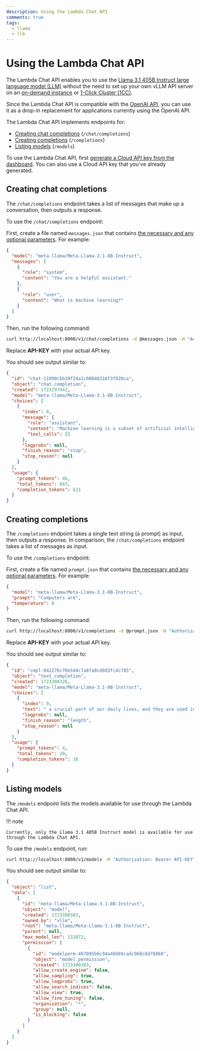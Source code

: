 ```yaml
---
description: Using the Lambda Chat API
comments: true
tags:
  - llama
  - llm
---
```


# Using the Lambda Chat API

The Lambda Chat API enables you to use the [Llama 3.1 405B Instruct large
language model (LLM)](https://llama.meta.com/) without the need to set up your
own vLLM API server on an [on-demand
instance](https://lambdalabs.com/service/gpu-cloud) or [1-Click Cluster
(1CC)](https://lambdalabs.com/service/gpu-cloud/1-click-clusters).

Since the Lambda Chat API is compatible with the [OpenAI
API](https://platform.openai.com/docs/overview), you can use it as a drop-in
replacement for applications currently using the OpenAI API.

The Lambda Chat API implements endpoints for:

- [Creating chat completions](#creating-chat-completions) (`/chat/completions`)
- [Creating completions](#creating-completions) (`/completions`)
- [Listing models](#listing-models) (`/models`)

To use the Lambda Chat API, first [generate a Cloud API key from the
dashboard](https://cloud.lambdalabs.com/api-keys). You can also use a Cloud
API key that you've already generated.

## Creating chat completions

The `/chat/completions` endpoint takes a list of messages that make up a
conversation, then outputs a response.

To use the `/chat/completions` endpoint:

First, create a file named `messages.json` that contains [the necessary and
any optional
parameters](https://platform.openai.com/docs/api-reference/chat/create). For
example:

```json
{
  "model": "meta-llama/Meta-Llama-3.1-8B-Instruct",
  "messages": [
    {
      "role": "system",
      "content": "You are a helpful assistant."
    },
    {
      "role": "user",
      "content": "What is machine learning?"
    }
  ]
}
```

Then, run the following command:

```bash
curl http://localhost:8000/v1/chat/completions -d @messages.json -H "Authorization: Bearer API-KEY" -H "Content-Type: application/json" | jq .
```

Replace **API-KEY** with your actual API key.

You should see output similar to:

```json
{
  "id": "chat-11990cbb28f24a1c90848316f3f920ca",
  "object": "chat.completion",
  "created": 1723297942,
  "model": "meta-llama/Meta-Llama-3.1-8B-Instruct",
  "choices": [
    {
      "index": 0,
      "message": {
        "role": "assistant",
        "content": "Machine learning is a subset of artificial intelligence (AI) that involves the development of algorithms and statistical models that enable computers to learn from data, make decisions, and improve their performance on a task without being explicitly programmed.\n\nIn traditional programming, a computer is given a set of instructions to follow in order to solve a problem. In contrast, machine learning algorithms are trained on data, allowing the computer to identify patterns, relationships, and trends, and to make predictions or decisions based on that data.\n\nThere are several key characteristics of machine learning:\n\n1. **Learning from data**: Machine learning algorithms are trained on a dataset, which allows them to learn from the data and improve their performance over time.\n2. **Improvement over time**: As the algorithm is exposed to more data, it can refine its performance and make more accurate predictions or decisions.\n3. **Ability to generalize**: Machine learning algorithms can apply what they have learned to new, unseen data, allowing them to make predictions or decisions in situations that are not explicitly programmed.\n4. **Autonomy**: Machine learning algorithms can operate independently, making decisions and taking actions without human intervention.\n\nSome common applications of machine learning include:\n\n1. **Predictive modeling**: Machine learning algorithms can be used to predict outcomes, such as customer churn, credit risk, or stock prices.\n2. **Image and speech recognition**: Machine learning algorithms can be used to recognize objects, people, and speech patterns.\n3. **Natural language processing**: Machine learning algorithms can be used to analyze and generate text, such as chatbots and language translation systems.\n4. **Recommendation systems**: Machine learning algorithms can be used to recommend products or services based on a user's preferences and behavior.\n\nThere are several types of machine learning, including:\n\n1. **Supervised learning**: The algorithm is trained on labeled data, and its goal is to predict the output based on the input.\n2. **Unsupervised learning**: The algorithm is trained on unlabeled data, and its goal is to identify patterns or structure in the data.\n3. **Reinforcement learning**: The algorithm learns through trial and error, receiving feedback in the form of rewards or penalties.\n4. **Deep learning**: A type of machine learning that uses neural networks to analyze and understand data.\n\nMachine learning has many benefits, including:\n\n1. **Improved accuracy**: Machine learning algorithms can make more accurate predictions and decisions than traditional programming.\n2. **Increased efficiency**: Machine learning algorithms can automate tasks, freeing up human resources for more strategic work.\n3. **Scalability**: Machine learning algorithms can handle large amounts of data and scale to meet the needs of growing businesses.\n\nHowever, machine learning also has some challenges, including:\n\n1. **Data quality**: Machine learning algorithms are only as good as the data they are trained on.\n2. **Explainability**: Machine learning algorithms can be difficult to understand and interpret.\n3. **Bias**: Machine learning algorithms can perpetuate biases and prejudices present in the data.\n4. **Security**: Machine learning algorithms can be vulnerable to attacks and data breaches.",
        "tool_calls": []
      },
      "logprobs": null,
      "finish_reason": "stop",
      "stop_reason": null
    }
  ],
  "usage": {
    "prompt_tokens": 46,
    "total_tokens": 667,
    "completion_tokens": 621
  }
}
```

## Creating completions

The `/completions` endpoint takes a single text string (a prompt) as input,
then outputs a response. In comparison, the `/chat/completions` endpoint takes
a list of messages as input.

To use the `/completions` endpoint:

First, create a file named `prompt.json` that contains [the necessary and any
optional
parameters](https://platform.openai.com/docs/api-reference/completions). For
example:

```json
{
  "model": "meta-llama/Meta-Llama-3.1-8B-Instruct",
  "prompt": "Computers are",
  "temperature": 0
}
```

Then, run the following command:

```bash
curl http://localhost:8000/v1/completions -d @prompt.json -H "Authorization: Bearer API-KEY" -H "Content-Type: application/json" | jq .
```

Replace **API-KEY** with your actual API key.

You should see output similar to:

```json
{
  "id": "cmpl-042276c70e5d4c7a8fa0cd0d3fc4c785",
  "object": "text_completion",
  "created": 1723300326,
  "model": "meta-llama/Meta-Llama-3.1-8B-Instruct",
  "choices": [
    {
      "index": 0,
      "text": " a crucial part of our daily lives, and they are used in various ways,",
      "logprobs": null,
      "finish_reason": "length",
      "stop_reason": null
    }
  ],
  "usage": {
    "prompt_tokens": 4,
    "total_tokens": 20,
    "completion_tokens": 16
  }
}
```

## Listing models

The `/models` endpoint lists the models available for use through the Lambda
Chat API.

!!! note

    Currently, only the Llama 3.1 405B Instruct model is available for use
    through the Lambda Chat API.

To use the `/models` endpoint, run:

```bash
curl http://localhost:8000/v1/models -H "Authorization: Bearer API-KEY" -H "Content-Type: application/json" | jq .
```

You should see output similar to:

```json
{
  "object": "list",
  "data": [
    {
      "id": "meta-llama/Meta-Llama-3.1-8B-Instruct",
      "object": "model",
      "created": 1723300383,
      "owned_by": "vllm",
      "root": "meta-llama/Meta-Llama-3.1-8B-Instruct",
      "parent": null,
      "max_model_len": 131072,
      "permission": [
        {
          "id": "modelperm-467095b6c94a40469cadc960c8d78868",
          "object": "model_permission",
          "created": 1723300383,
          "allow_create_engine": false,
          "allow_sampling": true,
          "allow_logprobs": true,
          "allow_search_indices": false,
          "allow_view": true,
          "allow_fine_tuning": false,
          "organization": "*",
          "group": null,
          "is_blocking": false
        }
      ]
    }
  ]
}
```
